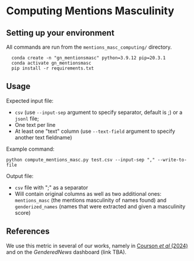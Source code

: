 # Computing Mentions Masculinity

## Setting up your environment

All commands are run from the `mentions_masc_computing/` directory.

```shell
  conda create -n "gn_mentionsmasc" python=3.9.12 pip=20.3.1
  conda activate gn_mentionsmasc
  pip install -r requirements.txt
```

## Usage

Expected input file:
- `csv` (use `--input-sep` argument to specify separator, default is ;) or a `jsonl` file;
- One text per line
- At least one "text" column (use `--text-field` argument to specify another text fieldname)

Example command:
```shell
python compute_mentions_masc.py test.csv --input-sep "," --write-to-file
```

Output file:
- `csv` file with ";" as a separator
- Will contain original columns as well as two additional ones: `mentions_masc` (the mentions masculinity of names found) and `genderized_names` (names that were extracted and given a masculinity score)

## References

We use this metric in several of our works, namely in [Courson _et al_ (2024)](https://osf.io/preprints/socarxiv/j7ydu_v1) and on the _GenderedNews_ dashboard (link TBA).
